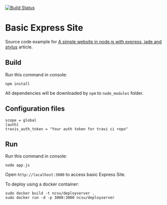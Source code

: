 [![Build Status](https://travis-ci.org/nirmeshk/BasicExpressSite.svg?branch=master)](https://travis-ci.org/nirmeshk/BasicExpressSite)

Basic Express Site
==================

Source code example for [A simple website in node.js with express, jade and stylus](http://www.clock.co.uk/blog/a-simple-website-in-nodejs-with-express-jade-and-stylus) article.

Build
-----

Run this command in console:

```
npm install
```

All dependencies will be downloaded by `npm` to `node_modules` folder.

Configuration files
---------------------

```
scope = global
[auth]
travis_auth_token = "Your auth token for travi ci repo"
```



Run
---

Run this command in console:

```
node app.js
```

Open `http://localhost:3000` to access basic Express Site.

To deploy using a docker container:

```
sudo docker build -t ncsu/deployserver .
sudo docker run -d -p 3000:3000 ncsu/deployserver
```